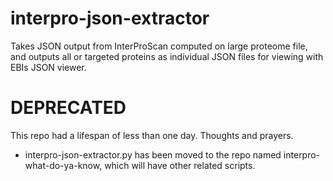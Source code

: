 # interpro-json-extractor
Takes JSON output from InterProScan computed on large proteome file, and outputs all or targeted proteins as individual JSON files for viewing with EBIs JSON viewer.


# DEPRECATED
This repo had a lifespan of less than one day. Thoughts and prayers. 
- interpro-json-extractor.py has been moved to the repo named interpro-what-do-ya-know, which will have other related scripts.
